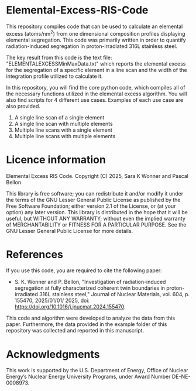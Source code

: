 # Elemental-Excess-RIS-Code
This repository compiles code that can be used to calculate an elemental excess (atoms/nm<sup>2</sup>) from one dimensional composition profiles displaying elemental segregation. This code was primarily written in order to quantify radiation-induced segregation in proton-irradiated 316L stainless steel.

The key result from this code is the text file: "ELEMENTALEXCESSMinMaxData.txt" which reports the elemental excess for the segregation of a specific element in a line scan and the width of the integration profile utilized to calculate it. 

In this repository, you will find the core python code, which compiles all of the necessary functions utilized in the elemental excess algorithm. You will also find scripts for 4 different use cases. Examples of each use case are also provided. 
1.  A single line scan of a single element
2.  A single line scan with multiple elements
3.  Multiple line scans with a single element
4.  Multiple line scans with multiple elements

# Licence information

Elemental Excess RIS Code. Copyright (C) 2025, Sara K Wonner and Pascal Bellon

This library is free software; you can redistribute it and/or modify it under the terms of the GNU Lesser General Public License as published by the Free Software Foundation; either version 2.1 of the License, or (at your option) any later version. This library is distributed in the hope that it will be useful, but WITHOUT ANY WARRANTY; without even the implied warranty of MERCHANTABILITY or FITNESS FOR A PARTICULAR PURPOSE. See the GNU Lesser General Public License for more details.

# References
If you use this code, you are required to cite the following paper: 
- S. K. Wonner and P. Bellon, "Investigation of radiation-induced segregation at fully characterized coherent twin boundaries in proton-irradiated 316L stainless steel," Journal of Nuclear Materials, vol. 604, p. 155470, 2025/01/01/ 2025, doi: https://doi.org/10.1016/j.jnucmat.2024.155470.
  
This code and algorithm were developed to analyze the data from this paper. Furthermore, the data provided in the example folder of this repository was collected and reported in this manuscript. 

# Acknowledgments
This work is supported by the U.S. Department of Energy, Office of Nuclear Energy’s Nuclear Energy University Programs, under Award Number DE-NE-0008973.
